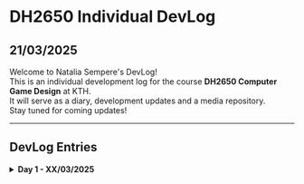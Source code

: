 # DH2650 Individual DevLog

## 21/03/2025
Welcome to Natalia Sempere's DevLog!  
This is an individual development log for the course **DH2650 Computer Game Design** at KTH.  
It will serve as a diary, development updates and a media repository.  
Stay tuned for coming updates!  

---

## DevLog Entries

<details>
<summary><strong>Day 1 - XX/03/2025</strong></summary>
  
Lorem Ipsum

</details>
